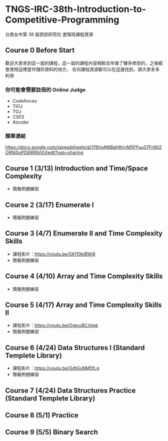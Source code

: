 # TNGS-IRC-38th-Introduction-to-Competitive-Programming
台南女中第 38 屆資訊研究社 進階班課程資源

## Course 0 Before Start

歡迎大家來到這一屆的課程，這一屆的課程內容相較去年做了蠻多修改的，之後都會使用這裡當作儲存資料的地方，
任何課程資源都可以在這邊找到，請大家多多利用

### 你可能會需要註冊的 Online Judge
- Codeforces
- TIOJ
- TOJ
- CSES
- Atcoder

### 題單連結

https://docs.google.com/spreadsheets/d/176hoAWBaHIhrvM5FFuu37Frj9iI2ORNiSoPD89lWsVU/edit?usp=sharing

## Course 1 (3/13) Introduction and Time/Space Complexity
- 簡報例題練習
## Course 2 (3/17) Enumerate I
- 簡報例題練習
## Course 3 (4/7) Enumerate II and Time Complexity Skills
- 課程影片：https://youtu.be/5A110kjBWi8
- 簡報例題練習
## Course 4 (4/10) Array and Time Complexity Skills
- 簡報例題練習
## Course 5 (4/17)  Array and Time Complexity Skills II
- 課程影片：https://youtu.be/OgecdELVqek
- 簡報例題練習

## Course 6 (4/24) Data Structures I (Standard Templete Library)
- 課程影片：https://youtu.be/GdtGuNM5fLg
- 簡報例題練習

## Course 7 (4/24) Data Structures Practice (Standard Templete Library)

## Course 8 (5/1) Practice

## Course 9 (5/5) Binary Search
